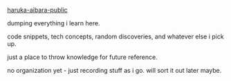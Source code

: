 [haruka-aibara-public](https://haruka-aibara.atlassian.net/wiki/spaces/harukaaibarapublic/overview)

dumping everything i learn here. 

code snippets, tech concepts, random discoveries, and whatever else i pick up. 

just a place to throw knowledge for future reference.

no organization yet - just recording stuff as i go. will sort it out later maybe.
